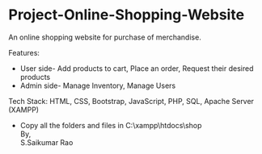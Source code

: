 # Project-Online-Shopping-Website

An online shopping website for purchase of merchandise.  

Features:
* User side- Add products to cart, Place an order, Request their desired products
* Admin side- Manage Inventory, Manage Users

Tech Stack: HTML, CSS, Bootstrap, JavaScript, PHP, SQL, Apache Server (XAMPP)

* Copy all the folders and files in C:\xampp\htdocs\shop
&nbsp;  
By,  
S.Saikumar Rao
 
